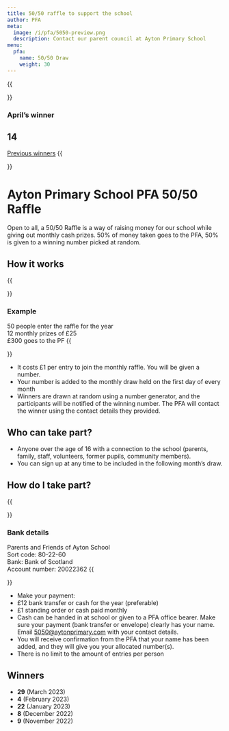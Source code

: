 ```yaml
---
title: 50/50 raffle to support the school
author: PFA
meta:
  image: /i/pfa/5050-preview.png
  description: Contact our parent council at Ayton Primary School
menu:
  pfa:
    name: 50/50 Draw
    weight: 30
---
```


{{<aside side="left">}}
 ### April’s winner
 # 14

 [Previous winners](#winners)
{{</aside>}}

# Ayton Primary School PFA 50/50 Raffle

Open to all, a 50/50 Raffle is a way of raising money for our school while giving out monthly cash prizes. 50% of money taken goes to the PFA, 50% is given to a winning number picked at random.

## How it works

{{<aside side="right">}}
### Example

50 people enter the raffle for the year  
12 monthly prizes of £25  
£300 goes to the PF
{{</aside>}}

* It costs £1 per entry to join the monthly
raffle. You will be given a number.
* Your number is added to the monthly draw
held on the first day of every month
* Winners are drawn at random using a number
generator, and the participants will be notified of the winning number. The PFA will contact the winner using the contact details they provided.

## Who can take part?

* Anyone over the age of 16 with a connection to the school (parents, family, staff, volunteers, former pupils, community members).
* You can sign up at any time to be included in the following month’s draw.

## How do I take part?

{{<aside side="right">}}
### Bank details

Parents and Friends of Ayton School  
Sort code: 80-22-60  
Bank: Bank of Scotland  
Account number: 20022362
{{</aside>}}

* Make your payment:
* £12 bank transfer or cash for the year (preferable)
* £1 standing order or cash paid monthly
* Cash can be handed in at school or given to a PFA office bearer. Make sure your payment (bank transfer or envelope) clearly has your name. Email 5050@aytonprimary.com with your contact details.
* You will receive confirmation from the PFA that your name has been added, and they will give you your allocated number(s).
* There is no limit to the amount of entries per person

## Winners

* **29** (March 2023)
* **4** (February 2023)
* **22** (January 2023)
* **8** (December 2022)
* **9** (November 2022)
